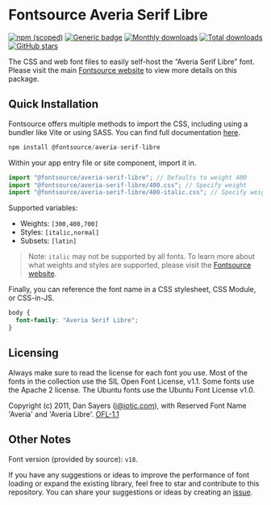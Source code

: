 # Fontsource Averia Serif Libre

[![npm (scoped)](https://img.shields.io/npm/v/@fontsource/averia-serif-libre?color=brightgreen)](https://www.npmjs.com/package/@fontsource/averia-serif-libre) [![Generic badge](https://img.shields.io/badge/fontsource-passing-brightgreen)](https://github.com/fontsource/fontsource) [![Monthly downloads](https://badgen.net/npm/dm/@fontsource/averia-serif-libre)](https://github.com/fontsource/fontsource) [![Total downloads](https://badgen.net/npm/dt/@fontsource/averia-serif-libre)](https://github.com/fontsource/fontsource) [![GitHub stars](https://img.shields.io/github/stars/fontsource/fontsource.svg?style=social&label=Star)](https://github.com/fontsource/fontsource/stargazers)

The CSS and web font files to easily self-host the “Averia Serif Libre” font. Please visit the main [Fontsource website](https://fontsource.org/fonts/averia-serif-libre) to view more details on this package.

## Quick Installation

Fontsource offers multiple methods to import the CSS, including using a bundler like Vite or using SASS. You can find full documentation [here](https://fontsource.org/docs/getting-started/introduction).

```javascript
npm install @fontsource/averia-serif-libre
```

Within your app entry file or site component, import it in.

```javascript
import "@fontsource/averia-serif-libre"; // Defaults to weight 400
import "@fontsource/averia-serif-libre/400.css"; // Specify weight
import "@fontsource/averia-serif-libre/400-italic.css"; // Specify weight and style
```

Supported variables:
- Weights: `[300,400,700]`
- Styles: `[italic,normal]`
- Subsets: `[latin]`

> Note: `italic` may not be supported by all fonts. To learn more about what weights and styles are supported, please visit the [Fontsource website](https://fontsource.org/fonts/averia-serif-libre).

Finally, you can reference the font name in a CSS stylesheet, CSS Module, or CSS-in-JS.

```css
body {
  font-family: "Averia Serif Libre";
}
```

## Licensing
Always make sure to read the license for each font you use. Most of the fonts in the collection use the SIL Open Font License, v1.1. Some fonts use the Apache 2 license. The Ubuntu fonts use the Ubuntu Font License v1.0.

Copyright (c) 2011, Dan Sayers (i@iotic.com), with Reserved Font Name 'Averia' and 'Averia Libre'.
[OFL-1.1](https://openfontlicense.org)

## Other Notes
Font version (provided by source): `v18`.

If you have any suggestions or ideas to improve the performance of font loading or expand the existing library, feel free to star and contribute to this repository. You can share your suggestions or ideas by creating an [issue](https://github.com/fontsource/fontsource/issues).